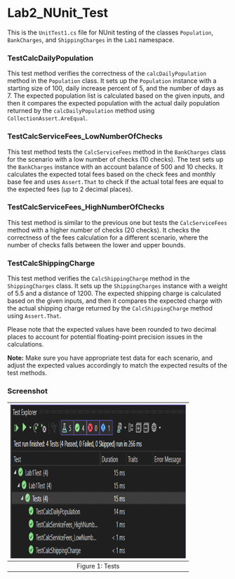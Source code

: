 # Lab2_NUnit_Test

This is the `UnitTest1.cs` file for NUnit testing of the classes `Population`, `BankCharges`, and `ShippingCharges` in the `Lab1` namespace.

### TestCalcDailyPopulation
This test method verifies the correctness of the `calcDailyPopulation` method in the `Population` class. It sets up the `Population` instance with a starting size of 100, daily increase percent of 5, and the number of days as 7. The expected population list is calculated based on the given inputs, and then it compares the expected population with the actual daily population returned by the `calcDailyPopulation` method using `CollectionAssert.AreEqual`.

### TestCalcServiceFees_LowNumberOfChecks
This test method tests the `CalcServiceFees` method in the `BankCharges` class for the scenario with a low number of checks (10 checks). The test sets up the `BankCharges` instance with an account balance of 500 and 10 checks. It calculates the expected total fees based on the check fees and monthly base fee and uses `Assert.That` to check if the actual total fees are equal to the expected fees (up to 2 decimal places).

### TestCalcServiceFees_HighNumberOfChecks
This test method is similar to the previous one but tests the `CalcServiceFees` method with a higher number of checks (20 checks). It checks the correctness of the fees calculation for a different scenario, where the number of checks falls between the lower and upper bounds.

### TestCalcShippingCharge
This test method verifies the `CalcShippingCharge` method in the `ShippingCharges` class. It sets up the `ShippingCharges` instance with a weight of 5.5 and a distance of 1200. The expected shipping charge is calculated based on the given inputs, and then it compares the expected charge with the actual shipping charge returned by the `CalcShippingCharge` method using `Assert.That`.

Please note that the expected values have been rounded to two decimal places to account for potential floating-point precision issues in the calculations.

**Note:** Make sure you have appropriate test data for each scenario, and adjust the expected values accordingly to match the expected results of the test methods.

### Screenshot
|<img src="tests.PNG" alt="image" width="400" height="350">|
|:--:|
|Figure 1: Tests|
